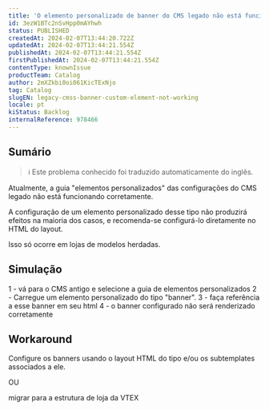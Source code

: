 ```yaml
---
title: 'O elemento personalizado de banner do CMS legado não está funcionando'
id: 3ezW1BTc2nSvHpp0mAYhwh
status: PUBLISHED
createdAt: 2024-02-07T13:44:20.722Z
updatedAt: 2024-02-07T13:44:21.554Z
publishedAt: 2024-02-07T13:44:21.554Z
firstPublishedAt: 2024-02-07T13:44:21.554Z
contentType: knownIssue
productTeam: Catalog
author: 2mXZkbi0oi061KicTExNjo
tag: Catalog
slugEN: legacy-cmss-banner-custom-element-not-working
locale: pt
kiStatus: Backlog
internalReference: 978466
---
```


## Sumário

>ℹ️ Este problema conhecido foi traduzido automaticamente do inglês.


Atualmente, a guia "elementos personalizados" das configurações do CMS legado não está funcionando corretamente.

A configuração de um elemento personalizado desse tipo não produzirá efeitos na maioria dos casos, e recomenda-se configurá-lo diretamente no HTML do layout.

Isso só ocorre em lojas de modelos herdadas.

## Simulação


1 - vá para o CMS antigo e selecione a guia de elementos personalizados
2 - Carregue um elemento personalizado do tipo "banner".
3 - faça referência a esse banner em seu html
4 - o banner configurado não será renderizado corretamente



## Workaround


Configure os banners usando o layout HTML do tipo e/ou os subtemplates associados a ele.

OU

migrar para a estrutura de loja da VTEX





